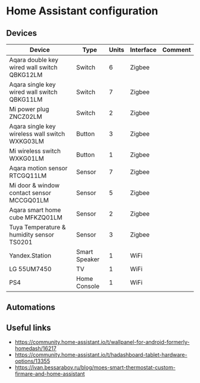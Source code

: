# Home Assistant configuration

## Devices

| Device                                         | Type          | Units | Interface | Comment |
| ---------------------------------------------- | ------------- | ----- | --------- | ------- |
| Aqara double key wired wall switch QBKG12LM    | Switch        | 6     | Zigbee    |         |
| Aqara single key wired wall switch QBKG11LM    | Switch        | 7     | Zigbee    |         |
| Mi power plug ZNCZ02LM                         | Switch        | 2     | Zigbee    |         |
| Aqara single key wireless wall switch WXKG03LM | Button        | 3     | Zigbee    |         |
| Mi wireless switch WXKG01LM                    | Button        | 1     | Zigbee    |         |
| Aqara motion sensor RTCGQ11LM                  | Sensor        | 7     | Zigbee    |         |
| Mi door & window contact sensor MCCGQ01LM      | Sensor        | 5     | Zigbee    |         |
| Aqara smart home cube MFKZQ01LM                | Sensor        | 2     | Zigbee    |         |
| Tuya Temperature & humidity sensor TS0201      | Sensor        | 3     | Zigbee    |         |
| Yandex.Station                                 | Smart Speaker | 1     | WiFi      |         |
| LG 55UM7450                                    | TV            | 1     | WiFi      |         |
| PS4                                            | Home Console  | 1     | WiFi      |         |

## Automations

## Useful links
* https://community.home-assistant.io/t/wallpanel-for-android-formerly-homedash/16217
* https://community.home-assistant.io/t/hadashboard-tablet-hardware-options/13355
* https://ivan.bessarabov.ru/blog/moes-smart-thermostat-custom-firmare-and-home-assistant
